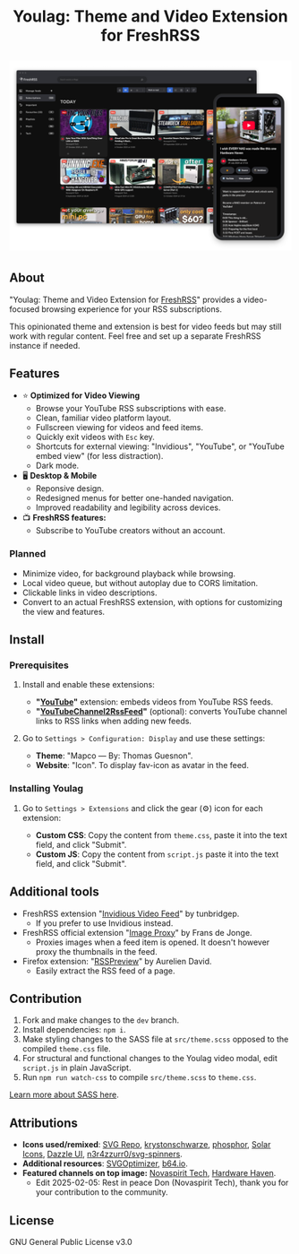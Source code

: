 <h1 align="center">
   Youlag: Theme and Video Extension for FreshRSS

   <img src="https://github.com/civilblur/youlag/blob/main/src/capture.png" alt="youlag screencapture" width="1000"></a>
</h1>

## About
"Youlag: Theme and Video Extension for [FreshRSS](https://freshrss.org/)" provides a video-focused browsing experience for your RSS subscriptions.

This opinionated theme and extension is best for video feeds but may still work with regular content. Feel free and set up a separate FreshRSS instance if needed.

## Features

- ⭐ **Optimized for Video Viewing**
  - Browse your YouTube RSS subscriptions with ease.
  - Clean, familiar video platform layout.
  - Fullscreen viewing for videos and feed items.
  - Quickly exit videos with `Esc` key.
  - Shortcuts for external viewing: "Invidious", "YouTube", or "YouTube embed view" (for less distraction).
  - Dark mode.
- 🖥️ **Desktop & Mobile**
  - Reponsive design.
  - Redesigned menus for better one-handed navigation.
  - Improved readability and legibility across devices.
- 📺 **FreshRSS features:**
  - Subscribe to YouTube creators without an account.

### Planned
- Minimize video, for background playback while browsing.
- Local video queue, but without autoplay due to CORS limitation.
- Clickable links in video descriptions.
- Convert to an actual FreshRSS extension, with options for customizing the view and features.

## Install

### Prerequisites

1. Install and enable these extensions:

   - **"[YouTube](https://github.com/FreshRSS/Extensions)"** extension: embeds videos from YouTube RSS feeds.
   - **"[YouTubeChannel2RssFeed](https://github.com/cn-tools/cntools_FreshRssExtensions)"** (optional): converts YouTube channel links to RSS links when adding new feeds. 

2. Go to `Settings > Configuration: Display` and use these settings:
   - **Theme**: "Mapco — By: Thomas Guesnon".
   - **Website**: "Icon". To display fav-icon as avatar in the feed.

### Installing Youlag

1. Go to `Settings > Extensions` and click the gear (⚙️) icon for each extension:

   - **Custom CSS**: Copy the content from `theme.css`, paste it into the text field, and click "Submit".
   - **Custom JS**: Copy the content from `script.js` paste it into the text field, and click "Submit".

## Additional tools

- FreshRSS extension "[Invidious Video Feed](https://github.com/tunbridgep/freshrss-invidious)" by tunbridgep.
  - If you prefer to use Invidious instead.
- FreshRSS official extension "[Image Proxy](https://github.com/FreshRSS/Extensions)" by Frans de Jonge.
  - Proxies images when a feed item is opened. It doesn't however proxy the thumbnails in the feed.
- Firefox extension: "[RSSPreview](https://github.com/aureliendavid/rsspreview)" by Aurelien David.
  - Easily extract the RSS feed of a page.

## Contribution

1. Fork and make changes to the `dev` branch.
1. Install dependencies: `npm i`.
1. Make styling changes to the SASS file at `src/theme.scss` opposed to the compiled `theme.css` file.
1. For structural and functional changes to the Youlag video modal, edit `script.js` in plain JavaScript.
1. Run `npm run watch-css` to compile `src/theme.scss` to `theme.css`.

[Learn more about SASS here](https://sass-lang.com/install/).

## Attributions

- **Icons used/remixed**: [SVG Repo](https://www.svgrepo.com/collection/design-and-development-elements/), [krystonschwarze](https://www.svgrepo.com/author/krystonschwarze/), [phosphor](https://www.svgrepo.com/author/phosphor/), [Solar Icons](https://www.svgrepo.com/svg/529779/playlist), [Dazzle UI](https://www.svgrepo.com/author/Dazzle%20UI/), [n3r4zzurr0/svg-spinners](https://github.com/n3r4zzurr0/svg-spinners).
- **Additional resources**: [SVGOptimizer](https://jakearchibald.github.io/svgomg/), [b64.io](https://b64.io/).
- **Featured channels on top image:** [Novaspirit Tech](https://www.youtube.com/channel/UCrjKdwxaQMSV_NDywgKXVmw), [Hardware Haven](https://www.youtube.com/channel/UCgdTVe88YVSrOZ9qKumhULQ).
   - Edit 2025-02-05: Rest in peace Don (Novaspirit Tech), thank you for your contribution to the community.

## License

GNU General Public License v3.0
